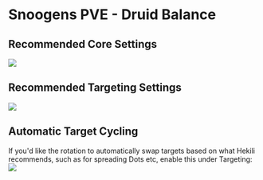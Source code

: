 # Snoogens PVE - Druid Balance
## Recommended Core Settings  
![](https://i.imgur.com/FErmWwA.png)   

## Recommended Targeting Settings  
![](https://i.imgur.com/8jAS5TO.png)  

## Automatic Target Cycling  
If you'd like the rotation to automatically swap targets based on what Hekili recommends, such as for spreading Dots etc, enable this under Targeting:  
![](https://i.imgur.com/1rDyIp7.png)  